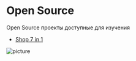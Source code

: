 Open Source
===================

Open Source проекты доступные для изучения

* [Shop 7 in 1](/av-useful-links/open-source/shop-7-1/)

![picture](/av-useful-links/data/open.png)
